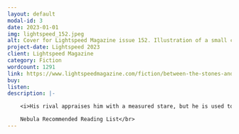 ```yaml
---
layout: default
modal-id: 3
date: 2023-01-01
img: lightspeed_152.jpeg
alt: Cover for Lightspeed Magazine issue 152. Illustration of a small child wielding a sword while confronting a tower skeletal demon.
project-date: Lightspeed 2023
client: Lightspeed Magazine
category: Fiction
wordcount: 1291
link: https://www.lightspeedmagazine.com/fiction/between-the-stones-and-the-stars/
buy: 
listen:
description: |- 

    <i>His rival appraises him with a measured stare, but he is used to such scrutiny, insults half-whispered through gritted teeth. He stands his ground, here among the windswept ruins of broken pillars and half-buried busts, before the vine-choked temple in the thin mountain air. He stands his ground, and the woman studying him smirks.</i></br></br>  

    Nebula Recommended Reading List</br>
---
```

